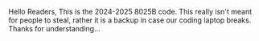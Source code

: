 Hello Readers,
This is the 2024-2025 8025B code. This really isn't meant for people to steal, rather it is a backup in case our coding laptop breaks.
Thanks for understanding...
